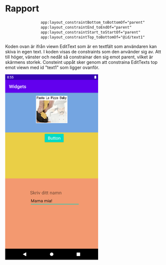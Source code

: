 
# Rapport


```
                app:layout_constraintBottom_toBottomOf="parent"
                app:layout_constraintEnd_toEndOf="parent"
                app:layout_constraintStart_toStartOf="parent"
                app:layout_constraintTop_toBottomOf="@id/text1" 
```
Koden ovan är ifrån viewn EditText som är en textfält som användaren kan skiva in egen text. I koden visas de constraints som den använder sig av. Att till höger, vänster och nedåt så constrainar den sig emot parent, vilket är skärmens storlek. Consteint uppåt sker genom att constraina EditTexts top emot viewn med id "text1" som ligger ovanför.


<img src="Screenshot.png" width="300" height="600"> 



